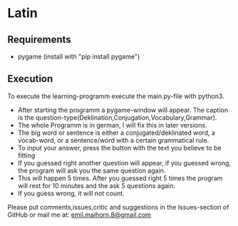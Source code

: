 # Latin

## Requirements
* pygame (install with "pip install pygame")

## Execution
To execute the learning-programm execute the main.py-file with python3.

* After starting the programm a pygame-window will appear. The caption is the question-type(Deklination,Conjugation,Vocabulary,Grammar).
* The whole Programm is in german, I will fix this in later versions.
* The big word or sentence is either a conjugated/deklinated word, a vocab-word, or a sentence/word with a certain grammatical rule.
* To input your answer, press the button with the text you believe to be fitting
* If you guessed right another question will appear, if you guessed wrong, the program will ask you the same question again.
* This will happen 5 times. After you guessed right 5 times the program will rest for 10 minutes and the ask 5 questions again.
* If you guess wrong, it will not count.

Please put comments,issues,critic and suggestions in the Issues-section of GitHub or mail me at: emil.maihorn.8@gmail.com
